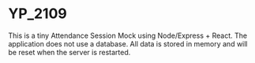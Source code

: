# YP_2109
This is a tiny Attendance Session Mock using Node/Express + React. The application does not use a database. All data is stored in memory and will be reset when the server is restarted.
